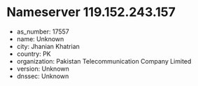# Nameserver 119.152.243.157

* as_number: 17557
* name: Unknown
* city: Jhanian Khatrian
* country: PK
* organization: Pakistan Telecommunication Company Limited
* version: Unknown
* dnssec: Unknown
